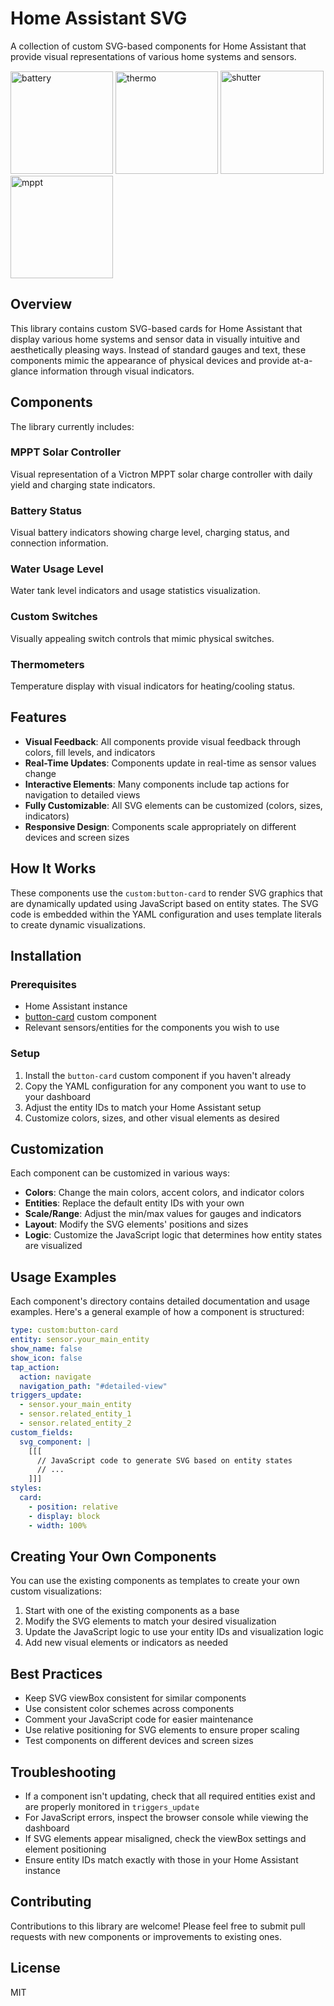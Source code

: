 # Home Assistant SVG

A collection of custom SVG-based components for Home Assistant that provide visual representations of various home systems and sensors.

<img width="164" alt="battery" src="https://github.com/user-attachments/assets/39d9ecf2-e4d1-489b-bfd4-9d31385f57c8" />

<img width="164" alt="thermo" src="https://github.com/user-attachments/assets/fb45f5fb-5e08-427e-98ad-e6db734fe7c6" />

<img width="165" alt="shutter" src="https://github.com/user-attachments/assets/ebae5aca-897a-439d-8c0d-3c40426dc549" />

<img width="164" alt="mppt" src="https://github.com/user-attachments/assets/933a4da7-caef-4c39-8f0e-bd335ba9a403" />

## Overview

This library contains custom SVG-based cards for Home Assistant that display various home systems and sensor data in visually intuitive and aesthetically pleasing ways. Instead of standard gauges and text, these components mimic the appearance of physical devices and provide at-a-glance information through visual indicators.

## Components

The library currently includes:

### MPPT Solar Controller
Visual representation of a Victron MPPT solar charge controller with daily yield and charging state indicators.

### Battery Status
Visual battery indicators showing charge level, charging status, and connection information.

### Water Usage Level
Water tank level indicators and usage statistics visualization.

### Custom Switches
Visually appealing switch controls that mimic physical switches.

### Thermometers
Temperature display with visual indicators for heating/cooling status.

## Features

- **Visual Feedback**: All components provide visual feedback through colors, fill levels, and indicators
- **Real-Time Updates**: Components update in real-time as sensor values change
- **Interactive Elements**: Many components include tap actions for navigation to detailed views
- **Fully Customizable**: All SVG elements can be customized (colors, sizes, indicators)
- **Responsive Design**: Components scale appropriately on different devices and screen sizes

## How It Works

These components use the `custom:button-card` to render SVG graphics that are dynamically updated using JavaScript based on entity states. The SVG code is embedded within the YAML configuration and uses template literals to create dynamic visualizations.

## Installation

### Prerequisites

- Home Assistant instance
- [button-card](https://github.com/custom-cards/button-card) custom component
- Relevant sensors/entities for the components you wish to use

### Setup

1. Install the `button-card` custom component if you haven't already
2. Copy the YAML configuration for any component you want to use to your dashboard
3. Adjust the entity IDs to match your Home Assistant setup
4. Customize colors, sizes, and other visual elements as desired

## Customization

Each component can be customized in various ways:

- **Colors**: Change the main colors, accent colors, and indicator colors
- **Entities**: Replace the default entity IDs with your own
- **Scale/Range**: Adjust the min/max values for gauges and indicators
- **Layout**: Modify the SVG elements' positions and sizes
- **Logic**: Customize the JavaScript logic that determines how entity states are visualized

## Usage Examples

Each component's directory contains detailed documentation and usage examples. Here's a general example of how a component is structured:

```yaml
type: custom:button-card
entity: sensor.your_main_entity
show_name: false
show_icon: false
tap_action:
  action: navigate
  navigation_path: "#detailed-view"
triggers_update:
  - sensor.your_main_entity
  - sensor.related_entity_1
  - sensor.related_entity_2
custom_fields:
  svg_component: |
    [[[ 
      // JavaScript code to generate SVG based on entity states
      // ...
    ]]]
styles:
  card:
    - position: relative
    - display: block
    - width: 100%
```

## Creating Your Own Components

You can use the existing components as templates to create your own custom visualizations:

1. Start with one of the existing components as a base
2. Modify the SVG elements to match your desired visualization
3. Update the JavaScript logic to use your entity IDs and visualization logic
4. Add new visual elements or indicators as needed

## Best Practices

- Keep SVG viewBox consistent for similar components
- Use consistent color schemes across components
- Comment your JavaScript code for easier maintenance
- Use relative positioning for SVG elements to ensure proper scaling
- Test components on different devices and screen sizes

## Troubleshooting

- If a component isn't updating, check that all required entities exist and are properly monitored in `triggers_update`
- For JavaScript errors, inspect the browser console while viewing the dashboard
- If SVG elements appear misaligned, check the viewBox settings and element positioning
- Ensure entity IDs match exactly with those in your Home Assistant instance

## Contributing

Contributions to this library are welcome! Please feel free to submit pull requests with new components or improvements to existing ones.

## License

MIT
